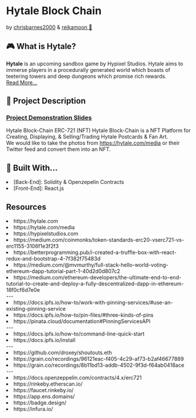 # Hytale Block Chain
by [chrisbarnes2000](https://github.com/chrisbarnes2000) & [reikamoon :ribbon:](https://github.com/reikamoon)

## :video_game: What is Hytale?
<b>Hytale</b> is an upcoming sandbox game by Hypixel Studios. Hytale aims to immerse players in a procedurally generated world which boasts of teetering towers and deep dungeons which promise rich rewards.<br>
[Read More...](https://hytale.com/)

## :memo: Project Description
### [Project Demonstration Slides](https://docs.google.com/presentation/d/1CgrEjnAIdKIVoB9BebgOtCa3tw6Crx_ekLeKChjURUE)
Hytale Block-Chain ERC-721 (NFT)
Hytale Block-Chain is a NFT Platform for Creating, Displaying, & Selling/Trading Hytale Postcards & Fan Art.<br>
We would like to take the photos from https://hytale.com/media or their Twitter feed and convert them into an NFT.

## :hammer: Built With...
<li>[Back-End]: Solidity & Openzepelin Contracts</li> 
<li>[Front-End]: React.js</li>

## Resources
<li>https://hytale.com</li>
<li>https://hytale.com/media</li>
<li>https://hypixelstudios.com</li>
<li>https://medium.com/coinmonks/token-standards-erc20-vserc721-vs-erc1155-3106f1e3f2f3</li>
<li>https://betterprogramming.pub/i-created-a-truffle-box-with-react-redux-and-bootstrap-4-7f382f75483d</li>
<li>https://medium.com/@mvmurthy/full-stack-hello-world-voting-ethereum-dapp-tutorial-part-1-40d2d0d807c2</li>
<li>https://medium.com/ethereum-developers/the-ultimate-end-to-end-tutorial-to-create-and-deploy-a-fully-descentralized-dapp-in-ethereum-18f0cf6d7e0e</li>
---
<li>https://docs.ipfs.io/how-to/work-with-pinning-services/#use-an-existing-pinning-service</li>
<li>https://docs.ipfs.io/how-to/pin-files/#three-kinds-of-pins</li>
<li>https://pinata.cloud/documentation#PinningServicesAPI</li>
---
<li>https://docs.ipfs.io/how-to/command-line-quick-start</li>
<li>https://docs.ipfs.io/install</li>
---
<li>https://github.com/droxey/shoutouts.eth</li>
<li>https://grain.co/recordings/96121eac-f405-4c29-af73-b2af46677889</li>
<li>https://grain.co/recordings/8b11bd13-addb-4502-9f3d-f64ab0418ace</li>
---
<li>https://docs.openzeppelin.com/contracts/4.x/erc721</li>
<li>https://rinkeby.etherscan.io/</li>
<li>https://faucet.rinkeby.io/</li>
<li>https://app.ens.domains/</li>
<li>https://badge.design/</li>
<li>https://infura.io/</li>